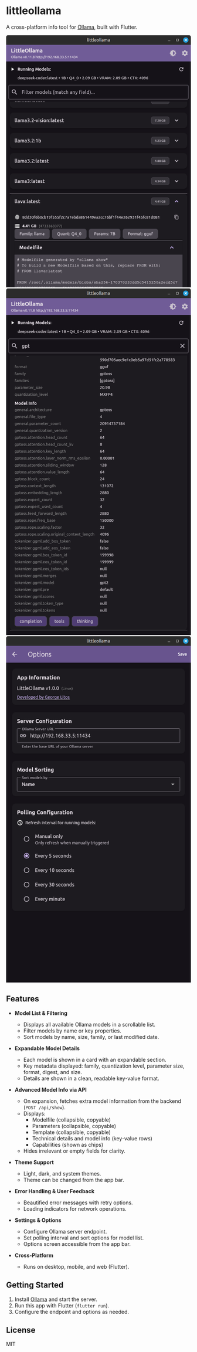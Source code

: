 # littleollama

A cross-platform info tool for [Ollama](https://ollama.com/), built with Flutter.

![Main Screen](screenshots/Screenshot1.png)
![Model Details](screenshots/Screenshot2.png)
![Settings](screenshots/Screenshot3.png)

## Features

- **Model List & Filtering**
  - Displays all available Ollama models in a scrollable list.
  - Filter models by name or key properties.
  - Sort models by name, size, family, or last modified date.

- **Expandable Model Details**
  - Each model is shown in a card with an expandable section.
  - Key metadata displayed: family, quantization level, parameter size, format, digest, and size.
  - Details are shown in a clean, readable key-value format.

- **Advanced Model Info via API**
  - On expansion, fetches extra model information from the backend (`POST /api/show`).
  - Displays:
    - Modelfile (collapsible, copyable)
    - Parameters (collapsible, copyable)
    - Template (collapsible, copyable)
    - Technical details and model info (key-value rows)
    - Capabilities (shown as chips)
  - Hides irrelevant or empty fields for clarity.

- **Theme Support**
  - Light, dark, and system themes.
  - Theme can be changed from the app bar.

- **Error Handling & User Feedback**
  - Beautified error messages with retry options.
  - Loading indicators for network operations.

- **Settings & Options**
  - Configure Ollama server endpoint.
  - Set polling interval and sort options for model list.
  - Options screen accessible from the app bar.

- **Cross-Platform**
  - Runs on desktop, mobile, and web (Flutter).

## Getting Started

1. Install [Ollama](https://ollama.com/) and start the server.
2. Run this app with Flutter (`flutter run`).
3. Configure the endpoint and options as needed.

## License

MIT
